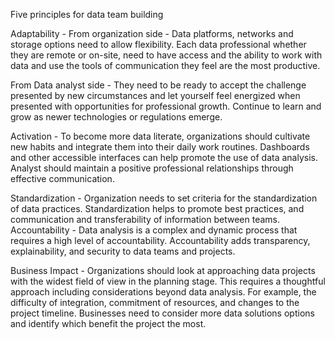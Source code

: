 Five principles for data team building

Adaptability - From organization side - Data platforms, networks and storage options need to allow flexibility. Each data professional whether they are remote or on-site, need to have access and the ability to work with data and use the tools of communication they feel are the most productive.

From Data analyst side - They need to be ready to accept the challenge presented by new circumstances and let yourself feel energized when presented with opportunities for professional growth. Continue to learn and grow as newer technologies or regulations emerge.

Activation - To become more data literate, organizations should cultivate new habits and integrate them into their daily work routines. Dashboards and other accessible interfaces can help promote the use of data analysis. Analyst should maintain a positive professional relationships through effective communication.

Standardization - Organization needs to set criteria for the standardization of data practices. Standardization helps to promote best practices, and communication and transferability of information between teams.
Accountability - Data analysis is a complex and dynamic process that requires a high level of accountability. Accountability adds transparency, explainability, and security to data teams and projects.

Business Impact - Organizations should look at approaching data projects with the widest field of view in the planning stage. This requires a thoughtful approach including considerations beyond data analysis.  For example, the difficulty of integration, commitment of resources, and changes to the project timeline. Businesses need to consider more data solutions options and identify which benefit the project the most.
